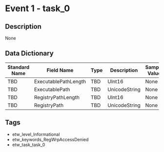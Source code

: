 # Event 1 - task_0

## Description
None

## Data Dictionary
|Standard Name|Field Name|Type|Description|Sample Value|
|---|---|---|---|---|
|TBD|ExecutablePathLength|TBD|UInt16|None|None|
|TBD|ExecutablePath|TBD|UnicodeString|None|None|
|TBD|RegistryPathLength|TBD|UInt16|None|None|
|TBD|RegistryPath|TBD|UnicodeString|None|None|

## Tags
* etw_level_Informational
* etw_keywords_RegWrpAccessDenied
* etw_task_task_0
